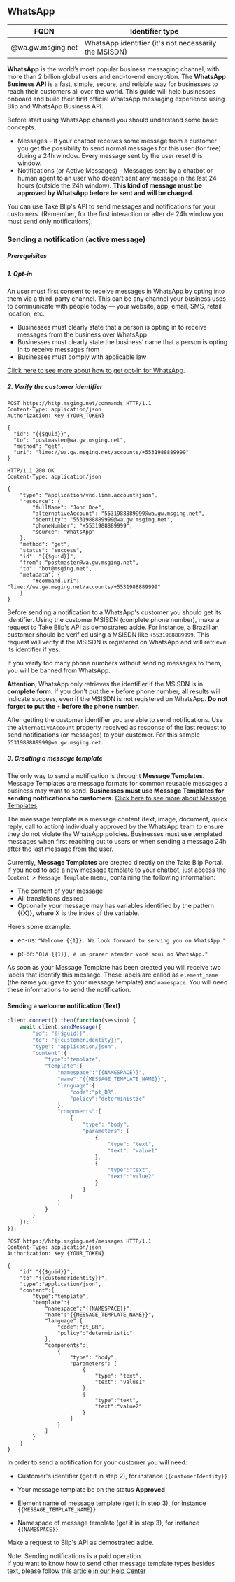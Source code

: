 ## WhatsApp
| FQDN              | Identifier type                                       |
|-------------------|-------------------------------------------------------|
| @wa.gw.msging.net | WhatsApp identifier (it's not necessarily the MSISDN) |

**WhatsApp** is the world’s most popular business messaging channel, with more than 2 billion global users and end-to-end encryption. The **WhatsApp Business API** is a fast, simple, secure, and reliable way for businesses to reach their customers all over the world. This guide will help businesses onboard and build their first official WhatsApp messaging experience using Blip and WhatsApp Business API.

Before start using WhatsApp channel you should understand some basic concepts.

* Messages - If your chatbot receives some message from a customer you get the possibility to send normal messages for this user (for free) during a 24h window. Every message sent by the user reset this window.
* Notifications (or Active Messages) - Messages sent by a chatbot or human agent to an user who doesn't sent any message in the last 24 hours (outside the 24h window). **This kind of message must be approved by WhatsApp before be sent and will be charged**.

You can use Take Blip's API to send messages and notifications for your customers. (Remember, for the first interaction or after de 24h window you must send only notifications).

### Sending a notification (active message)

##### Prerequisites
##### 1. Opt-in

An user must first consent to receive messages in WhatsApp by opting into them via a third-party channel. This can be any channel your business uses to communicate with people today — your website, app, email, SMS, retail location, etc.

* Businesses must clearly state that a person is opting in to receive messages from the business over WhatsApp
* Businesses must clearly state the business’ name that a person is opting in to receive messages from
* Businesses must comply with applicable law

[Click here to see more about how to get opt-in for WhatsApp](https://developers.facebook.com/docs/whatsapp/guides/opt-in).

##### 2. Verify the customer identifier

```http
POST https://http.msging.net/commands HTTP/1.1
Content-Type: application/json
Authorization: Key {YOUR_TOKEN}

{
  "id": "{{$guid}}",
  "to": "postmaster@wa.gw.msging.net",
  "method": "get",
  "uri": "lime://wa.gw.msging.net/accounts/+5531988889999"
}
```

```http
HTTP/1.1 200 OK
Content-Type: application/json

{
    "type": "application/vnd.lime.account+json",
    "resource": {
        "fullName": "John Doe",
        "alternativeAccount": "5531988889999@wa.gw.msging.net",
        "identity": "5531988889999@wa.gw.msging.net",
        "phoneNumber": "+5531988889999",
        "source": "WhatsApp"
    },
    "method": "get",
    "status": "success",
    "id": "{{$guid}}",
    "from": "postmaster@wa.gw.msging.net",
    "to": "bot@msging.net",
    "metadata": {
        "#command.uri": "lime://wa.gw.msging.net/accounts/+5531988889999"
    }
}
```

Before sending a notification to a WhatsApp's customer you should get its identifier. Using the customer MSISDN (complete phone number), make a request to Take Blip's API as demostrated aside. For instance, a Brazillian customer should be verified using a MSISDN like `+5531988889999`. This request will verify if the MSISDN is registered on WhatsApp and will retrieve its identifier if yes.

<aside class="warning">
If you verify too many phone numbers without sending messages to them, you will be banned from WhatsApp.
</aside>

**Attention**, WhatsApp only retrieves the identifier if the MSISDN is in **complete form**. If you don't put the `+` before phone number, all results will indicate success, even if the MSISDN is not registered on WhatsApp. **Do not forget to put the** `+` **before the phone number.**

After getting the customer identifier you are able to send notifications. Use the `alternativeAccount` property received as response of the last request to send notifications (or messages) to your customer. For this sample `5531988889999@wa.gw.msging.net`.

##### 3. Creating a message template

The only way to send a notification is throught **Message Templates**. Message Templates are message formats for common reusable messages a business may want to send. **Businesses must use Message Templates for sending notifications to customers.** [Click here to see more about Message Templates](https://developers.facebook.com/docs/whatsapp/message-templates).

The meessage template is a message content (text, image, document, quick reply, call to action) individually approved by the WhatsApp team to ensure they do not violate the WhatsApp policies. Businesses must use templated messages when first reaching out to users or when sending a message 24h after the last message from the user.

Currently, **Message Templates** are created directly on the Take Blip Portal. If you need to add a new message template to your chatbot, just access the `Content > Message Template` menu, containing the following information:

* The content of your message
* All translations desired
* Optionally your message may has variables identified by the pattern {{X}}, where X is the index of the variable.

Here’s some example:

* en-us:
`"Welcome {{1}}. We look forward to serving you on WhatsApp."`

* pt-br:
`"Olá {{1}}, é um prazer atender você aqui no WhatsApp."`

As soon as your Message Template has been created you will receive two labels that identify this message. These labels are called as `element_name` (the name you gave to your message template) and `namespace`. You will need these informations to send the notification.

#### Sending a welcome notification (Text)

```javascript
client.connect().then(function(session) {
    await client.sendMessage({
        "id": "{{$guid}}",
        "to": "{{customerIdentity}}",
        "type": "application/json",
        "content":{
            "type":"template",
            "template":{
                "namespace":"{{NAMESPACE}}",
                "name":"{{MESSAGE_TEMPLATE_NAME}}",
                "language":{
                    "code":"pt_BR",
                    "policy":"deterministic"
                },
                "components":[
                    {
                        "type": "body",
                        "parameters": [
                            {
                                "type": "text",
                                "text": "value1"
                            },
                            {
                                "type":"text",
                                "text":"value2"
                            }
                        ]
                    }
                ]
            }
        }
    });
});
```

```http
POST https://http.msging.net/messages HTTP/1.1
Content-Type: application/json
Authorization: Key {YOUR_TOKEN}

{
    "id":"{{$guid}}",
    "to":"{{customerIdentity}}",
    "type":"application/json",
    "content":{
        "type":"template",
        "template":{
            "namespace":"{{NAMESPACE}}",
            "name":"{{MESSAGE_TEMPLATE_NAME}}",
            "language":{
                "code":"pt_BR",
                "policy":"deterministic"
            },
            "components":[
                {
                    "type": "body",
                    "parameters": [
                        {
                            "type": "text",
                            "text": "value1"
                        },
                        {
                            "type":"text",
                            "text":"value2"
                        }
                    ]
                }
            ]
        }
    }
}
```

In order to send a notification for your customer you will need:

* Customer's identifier (get it in step 2), for instance
`{{customerIdentity}}`

* Your message template be on the status **Approved**

* Element name of message template (get it in step 3), for instance
`{{MESSAGE_TEMPLATE_NAME}}`

* Namespace of message template (get it in step 3), for instance
`{{NAMESPACE}}`

Make a request to Blip's API as demostrated aside.

<aside class="notice">
Note: Sending notifications is a paid operation.
</aside>

<aside class="notice">
If you want to know how to send other message template types besides text, please follow this <a href="https://help.blip.ai/docs/en/channels/whatsapp/enviar-notificacao-whatsapp-blip-api/">article in our Help Center</a>
</aside>
